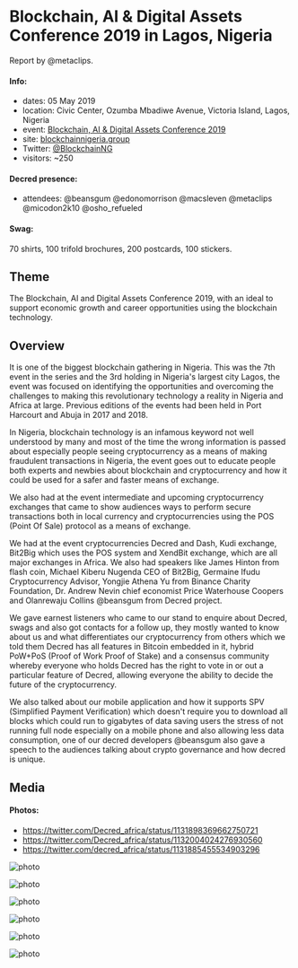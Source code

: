 # Blockchain, AI & Digital Assets Conference 2019 in Lagos, Nigeria

Report by @metaclips.

#### Info:

* dates: 05 May 2019
* location: Civic Center, Ozumba Mbadiwe Avenue, Victoria Island, Lagos, Nigeria
* event: [Blockchain, AI & Digital Assets Conference 2019](https://www.eventbrite.com/e/blockchain-ai-digital-assets-conference-2019-tickets-56327784921)
* site: [blockchainnigeria.group](http://blockchainnigeria.group/)
* Twitter: [@BlockchainNG](https://twitter.com/BlockchainNG)
* visitors: ~250

#### Decred presence:

* attendees: @beansgum @edonomorrison @macsleven @metaclips @micodon2k10 @osho_refueled

#### Swag:

70 shirts, 100 trifold brochures, 200 postcards, 100 stickers.

## Theme

The Blockchain, AI and Digital Assets Conference 2019, with an ideal to support economic growth and career opportunities using the blockchain technology.

## Overview

It is one of the biggest blockchain gathering in Nigeria. This was the 7th event in the series and the 3rd holding in Nigeria's largest city Lagos, the event was focused on identifying the opportunities and overcoming the challenges to making this revolutionary technology a reality in Nigeria and Africa at large. Previous editions of the events had been held in Port Harcourt and Abuja in 2017 and 2018.

In Nigeria, blockchain technology is an infamous keyword not well understood by many and most of the time the wrong information is passed about especially people seeing cryptocurrency as a means of making fraudulent transactions in Nigeria, the event goes out to educate people both experts and newbies about blockchain and cryptocurrency and how it could be used for a safer and faster means of exchange.

We also had at the event intermediate and upcoming cryptocurrency exchanges that came to show audiences ways to perform secure transactions both in local currency and cryptocurrencies using the POS (Point Of Sale) protocol as a means of exchange.

We had at the event cryptocurrencies Decred and Dash, Kudi exchange, Bit2Big which uses the POS system and XendBit exchange, which are all major exchanges in Africa. We also had speakers like James Hinton from flash coin, Michael Kiberu Nugenda CEO of Bit2Big, Germaine Ifudu Cryptocurrency Advisor, Yongjie Athena Yu from Binance Charity Foundation, Dr. Andrew Nevin chief economist Price Waterhouse Coopers and Olanrewaju Collins @beansgum from Decred project.

We gave earnest listeners who came to our stand to enquire about Decred, swags and also got contacts for a follow up, they mostly wanted to know about us and what differentiates our cryptocurrency from others which we told them Decred has all features in Bitcoin embedded in it, hybrid PoW+PoS (Proof of Work Proof of Stake) and a consensus community whereby everyone who holds Decred has the right to vote in or out a particular feature of Decred, allowing everyone the ability to decide the future of the cryptocurrency.

We also talked about our mobile application and how it supports SPV (Simplified Payment Verification) which doesn't require you to download all blocks which could run to gigabytes of data saving users the stress of not running full node especially on a mobile phone and also allowing less data consumption, one of our decred developers @beansgum also gave a speech to the audiences talking about crypto governance and how decred is unique.

## Media

#### Photos:

* https://twitter.com/Decred_africa/status/1131898369662750721
* https://twitter.com/Decred_africa/status/1132004024276930560
* https://twitter.com/decred_africa/status/1131885455534903296

![photo](https://user-images.githubusercontent.com/31141573/60689626-eaa9b780-9eae-11e9-982a-22a3cf2e28cd.jpg)

![photo](https://user-images.githubusercontent.com/31141573/60689633-04e39580-9eaf-11e9-98ad-e1c499c26411.jpg)

![photo](https://user-images.githubusercontent.com/31141573/60689636-0f059400-9eaf-11e9-980f-ead8e3c7abd7.jpg)

![photo](https://user-images.githubusercontent.com/31141573/60689641-13ca4800-9eaf-11e9-8e04-f12efe65b6b5.jpg)

![photo](https://user-images.githubusercontent.com/31141573/60689643-1a58bf80-9eaf-11e9-9502-7c62ed1d67af.jpg)

![photo](https://user-images.githubusercontent.com/31141573/60689644-1d53b000-9eaf-11e9-8155-0b8c76590402.jpg)

